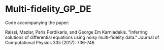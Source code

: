 # Multi-fidelity_GP_DE

Code accompanying the paper:

Raissi, Maziar, Paris Perdikaris, and George Em Karniadakis. "Inferring solutions of differential equations using noisy multi-fidelity data." Journal of Computational Physics 335 (2017): 736-746.
